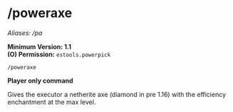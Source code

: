 # /poweraxe
*Aliases: /pa*

**Minimum Version: 1.1**  
**(O) Permission:** `estools.powerpick`  
```
/poweraxe
```
**Player only command**

Gives the executor a netherite axe (diamond in pre 1.16) 
with the efficiency enchantment at the max level.
